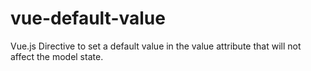 # vue-default-value
Vue.js Directive to set a default value in the value attribute that will not affect the model state.
